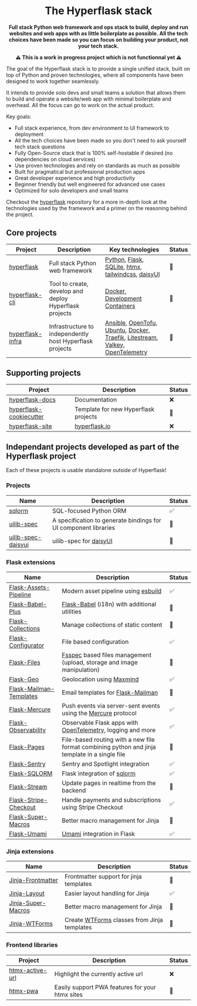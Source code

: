 <h1 align="center">The Hyperflask stack</h1>

<div align="center">

**Full stack Python web framework and ops stack to build, deploy and run websites and web apps with as little boilerplate as possible. All the tech choices have been made so you can focus on building your product, not your tech stack.**

**⚠️ This is a work in progress project which is not functionnal yet ⚠️**

</div>

The goal of the Hyperflask stack is to provide a single unified stack, built on top of Python and proven technologies, where all components have been designed to work together seamlessly.

It intends to provide solo devs and small teams a solution that allows them to build and operate a website/web app with minimal boilerplate and overhead. All the focus can go to work on the actual product.

Key goals:

 - Full stack experience, from dev environment to UI framework to deployment
 - All the tech choices have been made so you don't need to ask yourself tech stack questions
 - Fully Open-Source stack that is 100% self-hostable if desired (no dependencies on cloud services)
 - Use proven technologies and rely on standards as much as possible
 - Built for pragmatical but professional production apps
 - Great developer experience and high productivity
 - Beginner friendly but well engineered for advanced use cases
 - Optimized for solo developers and small teams

Checkout the [hyperflask]() repository for a more in-depth look at the technologies used by the framework and a primer on the reasoning behind the project.

## Core projects

| Project | Description | Key technologies | Status |
| --- | --- | --- | --- |
| [hyperflask](https://github.com/hyperflask/hyperflask) | Full stack Python web framework | [Python](https://www.python.org/), [Flask](https://flask.palletsprojects.com), [SQLite](https://www.sqlite.org/), [htmx](https://htmx.org/), [tailwindcss](https://tailwindcss.com/), [daisyUI](https://daisyui.com/) | 🚧
| [hyperflask-cli](https://github.com/hyperflask/hyperflask-cli) | Tool to create, develop and deploy Hyperflask projects | [Docker](https://www.docker.com/), [Development Containers](https://containers.dev/) | 🚧
| [hyperflask-infra](https://github.com/hyperflask/hyperflask-infra) | Infrastructure to independently host Hyperflask projects | [Ansible](https://www.ansible.com/), [OpenTofu](https://opentofu.org/), [Ubuntu](https://ubuntu.com/), [Docker](https://www.docker.com/), [Traefik](https://traefik.io/), [Litestream](https://litestream.io/), [Valkey](https://valkey.io/), [OpenTelemetry](https://opentelemetry.io/) | 🚧

## Supporting projects

| Project | Description | Status |
| --- | --- | --- |
| [hyperflask-docs](https://github.com/hyperflask/hyperflask-docs) | Documentation | ❌ |
| [hyperflask-cookiecutter](https://github.com/hyperflask/hyperflask-cookiecutter) | Template for new Hyperflask projects | 🚧 |
| [hyperflask-site](https://github.com/hyperflask/hyperflask-docs) | [hyperflask.io](https://hyperflask.io) | ❌ |

## Independant projects developed as part of the Hyperflask project

Each of these projects is usable standalone outside of Hyperflask!

### Projects

| Name | Description | Status |
| --- | --- | --- |
| [sqlorm](https://github.com/hyperflask/sqlorm) | SQL-focused Python ORM | ✅ |
| [uilib-spec](https://github.com/hyperflask/uilib-spec) | A specification to generate bindings for UI component libraries | 🚧 |
| [uilib-spec-daisyui](https://github.com/hyperflask/uilib-spec-daisyui) | uilib-spec for [daisyUI](https://daisyui.com) | 🚧 |

### Flask extensions

| Name | Description | Status |
| --- | --- | --- |
| [Flask-Assets-Pipeline](https://github.com/hyperflask/flask-assets-pipeline) | Modern asset pipeline using [esbuild](https://esbuild.github.io/) | ✅ |
| [Flask-Babel-Plus]() | [Flask-Babel](https://github.com/python-babel/flask-babel) (i18n) with additional utilities | 🚧 |
| [Flask-Collections](https://github.com/hyperflask/flask-collections) | Manage collections of static content | 🚧 |
| [Flask-Configurator](https://github.com/hyperflask/flask-configurator) | File based configuration | ✅ |
| [Flask-Files](https://github.com/hyperflask/flask-files) | [Fsspec](https://filesystem-spec.readthedocs.io/en/latest/) based files management (upload, storage and image manipulation) | 🚧 |
| [Flask-Geo](https://github.com/hyperflask/flask-geo) | Geolocation using [Maxmind](https://www.maxmind.com/en/geoip-databases) | ✅ |
| [Flask-Mailman-Templates](https://github.com/hyperflask/flask-mailman-templates) | Email templates for [Flask-Mailman](https://github.com/waynerv/flask-mailman) | 🚧 |
| [Flask-Mercure](https://github.com/hyperflask/flask-mercure) | Push events via server-sent events using the [Mercure](https://mercure.rocks) protocol | ✅ |
| [Flask-Observability](https://github.com/hyperflask/flask-observability) | Observable Flask apps with [OpenTelemetry](https://opentelemetry.io/), logging and more | ✅ |
| [Flask-Pages](https://github.com/hyperflask/flask-pages) | File-based routing with a new file format combining python and jinja template in a single file | 🚧 |
| [Flask-Sentry](https://github.com/hyperflask/flask-sentry) | Sentry and Spotlight integration | ✅ |
| [Flask-SQLORM](https://github.com/hyperflask/flask-sqlorm) | Flask integration of [sqlorm](https://github.com/hyperflask/sqlorm) | ✅ |
| [Flask-Stream](https://github.com/hyperflask/flask-stream) | Update pages in realtime from the backend | 🚧 |
| [Flask-Stripe-Checkout](https://github.com/hyperflask/flask-stripe-checkout) | Handle payments and subscriptions using Stripe Checkout | ✅ |
| [Flask-Super-Macros](https://github.com/hyperflask/flask-super-macros) | Better macro management for Jinja | 🚧 |
| [Flask-Umami](https://github.com/hyperflask/flask-umami) | [Umami](https://umami.is/) integration in Flask | ✅ |

### Jinja extensions

| Name | Description | Status |
| --- | --- | --- |
| [Jinja-Frontmatter](https://github.com/hyperflask/jinja-frontmatter) | Frontmatter support for jinja templates | 🚧 |
| [Jinja-Layout](https://github.com/hyperflask/jinja-layout) | Easier layout handling for Jinja | ✅ |
| [Jinja-Super-Macros](https://github.com/hyperflask/jinja-super-macros) | Better macro management for Jinja | 🚧 |
| [Jinja-WTForms](https://github.com/hyperflask/jinja-wtforms) | Create [WTForms](https://wtforms.readthedocs.io) classes from Jinja templates | 🚧 |

### Frontend libraries

| Project | Description | Status |
| --- | --- | --- |
| [htmx-active-url](https://github.com/hyperflask/htmx-active-url) | Highlight the currently active url | ❌ |
| [htmx-pwa](https://github.com/hyperflask/htmx-pwa) | Easily support PWA features for your htmx sites | 🚧 |
